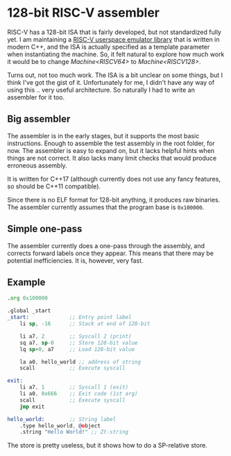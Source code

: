 # 128-bit RISC-V assembler

RISC-V has a 128-bit ISA that is fairly developed, but not standardized fully yet.
I am maintaining a [RISC-V userspace emulator library](https://github.com/fwsGonzo/libriscv) that is written in modern C++, and the ISA is actually specified as a template parameter when instantiating the machine. So, it felt natural to explore how much work it would be to change *Machine\<RISCV64>* to *Machine\<RISCV128>*.

Turns out, not too much work. The ISA is a bit unclear on some things, but I think I've got the gist of it. Unfortunately for me, I didn't have any way of using this .. very useful architecture. So naturally I had to write an assembler for it too.

## Big assembler

The assembler is in the early stages, but it supports the most basic instructions. Enough to assemble the test assembly in the root folder, for now. The assembler is easy to expand on, but it lacks helpful hints when things are not correct. It also lacks many limit checks that would produce erroneous assembly.

It is written for C++17 (although currently does not use any fancy features, so should be C++11 compatible).

Since there is no ELF format for 128-bit anything, it produces raw binaries. The assembler currently assumes that the program base is `0x100000`.

## Simple one-pass

The assembler currently does a one-pass through the assembly, and corrects forward labels once they appear. This means that there may be potential inefficiencies. It is, however, very fast.

## Example

```asm
.org 0x100000

.global _start
_start:             ;; Entry point label
	li sp, -16      ;; Stack at end of 128-bit

	li a7, 2        ;; Syscall 2 (print)
	sq a7, sp-0     ;; Store 128-bit value
	lq sp+0, a7     ;; Load 128-bit value

	la a0, hello_world ;; address of string
	scall           ;; Execute syscall

exit:
	li a7, 1        ;; Syscall 1 (exit)
	li a0, 0x666    ;; Exit code (1st arg)
	scall           ;; Execute syscall
	jmp exit

hello_world:        ;; String label
	.type hello_world, @object
	.string "Hello World!" ;; Zt-string
```

The store is pretty useless, but it shows how to do a SP-relative store.
